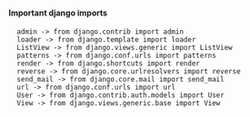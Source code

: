 #### Important django imports
      admin -> from django.contrib import admin 
      loader -> from django.template import loader
      ListView -> from django.views.generic import ListView   
      patterns -> from django.conf.urls import patterns
      render -> from django.shortcuts import render
      reverse -> from django.core.urlresolvers import reverse   
      send_mail -> from django.core.mail import send_mail
      url -> from django.conf.urls import url
      User -> from django.contrib.auth.models import User   
      View -> from django.views.generic.base import View

